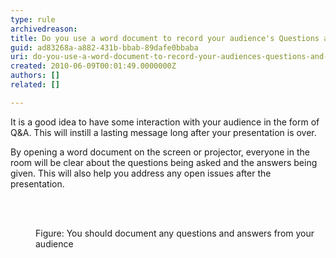 ```yaml
---
type: rule
archivedreason: 
title: Do you use a word document to record your audience's Questions and Answers?
guid: ad83268a-a882-431b-bbab-89dafe0bbaba
uri: do-you-use-a-word-document-to-record-your-audiences-questions-and-answers
created: 2010-06-09T00:01:49.0000000Z
authors: []
related: []

---
```




  <p>It is a good idea to have some interaction with your audience in the form of Q&amp;A. This will instill a lasting message long after your presentation is over.</p>
<p>By opening a word document on the screen or projector, everyone in the room will be clear about the questions being asked and the answers being given. This will also help you address any open issues after the presentation. </p>

<br><excerpt class='endintro'></excerpt><br>

  <dl>
    <dt><img alt="" class="ms-rteCustom-ImageArea" src="/Standards/Communication/RulesToBetterPowerpointPresentations/PublishingImages/RecordQA.jpg" /> </dt>
    <dd class="ms-rteCustom-FigureNormal">Figure&#58; You should&#160;document any questions and answers from your audience&#160; </dd>
</dl>



